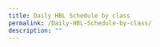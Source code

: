 ```yaml
---
title: Daily HBL Schedule by class
permalink: /Daily-HBL-Schedule-by-class/
description: ""
---
```

